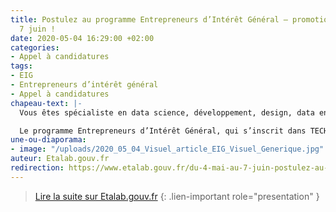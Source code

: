 ```yaml
---
title: Postulez au programme Entrepreneurs d’Intérêt Général – promotion 4  –  jusqu'au
  7 juin !
date: 2020-05-04 16:29:00 +02:00
categories:
- Appel à candidatures
tags:
- EIG
- Entrepreneurs d’intérêt général
- Appel à candidatures
chapeau-text: |-
  Vous êtes spécialiste en data science, développement, design, data engineering ou géomatique ? Rejoignez la quatrième promotion du programme Entrepreneurs d’Intérêt Général !

  Le programme Entrepreneurs d’Intérêt Général, qui s’inscrit dans TECH.GOUV, le programme d’accélération de la transformation numérique de l’Etat, lance un appel à candidatures pour permettre à des profils extérieurs à l’administration de contribuer à l’amélioration du service public à l’aide de leurs compétences numériques. Il vise à recruter une promotion de 41 entrepreneurs d’intérêt général (EIG) spécialistes du numérique qui intègreront l’administration en septembre 2020.
une-ou-diaporama:
- image: "/uploads/2020_05_04_Visuel_article_EIG_Visuel_Generique.jpg"
auteur: Etalab.gouv.fr
redirection: https://www.etalab.gouv.fr/du-4-mai-au-7-juin-postulez-au-programme-entrepreneurs-dinteret-general-promotion-4/
---
```


> [Lire la suite sur Etalab.gouv.fr](https://www.etalab.gouv.fr/du-4-mai-au-7-juin-postulez-au-programme-entrepreneurs-dinteret-general-promotion-4/)
{: .lien-important role="presentation" }
